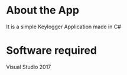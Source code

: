 # About the App
It is a simple Keylogger Application made in C#

# Software required
Visual Studio 2017

